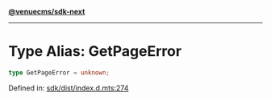 [**@venuecms/sdk-next**](../Index.md)

***

# Type Alias: GetPageError

```ts
type GetPageError = unknown;
```

Defined in: [sdk/dist/index.d.mts:274](https://github.com/venuecms/sdk/blob/856f3c21fe737a18a698a4045f39e91f8662f370/packages/sdk/dist/index.d.mts#L274)
